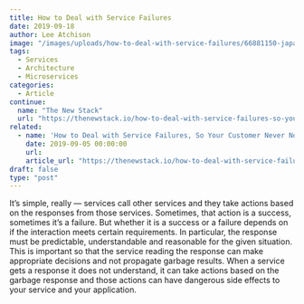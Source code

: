 ```yaml
---
title: How to Deal with Service Failures
date: 2019-09-18
author: Lee Atchison
image: "/images/uploads/how-to-deal-with-service-failures/66881150-japan-2014618-1920-1024x681-1.jpg"
tags:
  - Services
  - Architecture
  - Microservices
categories:
  - Article
continue:
  name: "The New Stack"
  url: "https://thenewstack.io/how-to-deal-with-service-failures-so-your-customer-never-notices/"
related:
  - name: 'How to Deal with Service Failures, So Your Customer Never Notices'
    date: 2019-09-05 00:00:00
    url: 
    article_url: "https://thenewstack.io/how-to-deal-with-service-failures-so-your-customer-never-notices/"
draft: false
type: "post"
---
```


It’s simple, really — services call other services and they take actions based on the responses from those services. Sometimes, that action is a success, sometimes it’s a failure. But whether it is a success or a failure depends on if the interaction meets certain requirements. In particular, the response must be predictable, understandable and reasonable for the given situation. This is important so that the service reading the response can make appropriate decisions and not propagate garbage results. When a service gets a response it does not understand, it can take actions based on the garbage response and those actions can have dangerous side effects to your service and your application. <!--more-->
